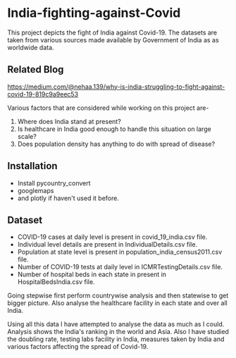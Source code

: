 # India-fighting-against-Covid # 

This project depicts the fight of India against Covid-19. 
The datasets are taken from various sources made available by Government of India as as worldwide data.

## Related Blog
https://medium.com/@nehaa.139/why-is-india-struggling-to-fight-against-covid-19-819c9a9eec53

Various factors that are considered while working on this project are-
1. Where does India stand at present?
2. Is healthcare in India good enough to handle this situation on large scale?
3. Does population density has anything to do with spread of disease?

## Installation
* Install pycountry_convert
* googlemaps 
* and plotly if haven't used it before.

## Dataset
* COVID-19 cases at daily level is present in covid_19_india.csv file.
* Individual level details are present in IndividualDetails.csv file.
* Population at state level is present in population_india_census2011.csv file.
* Number of COVID-19 tests at daily level in ICMRTestingDetails.csv file.
* Number of hospital beds in each state in present in HospitalBedsIndia.csv file.

Going stepwise first perform countrywise analysis and then statewise to get bigger picture. Also analyse the healthcare facility in each state and over all India. 

Using all this data I have attempted to analyse the data as much as I could. Analysis shows the India's ranking in the world and Asia. Also I have studied the doubling rate, testing labs facility in India, measures taken by India and various factors affecting the spread of Covid-19.
